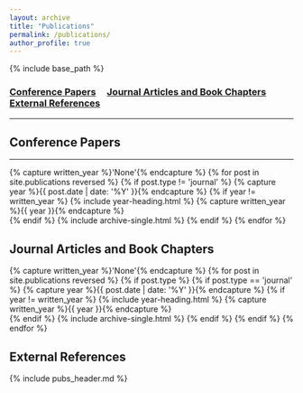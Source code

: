 ```yaml
---
layout: archive
title: "Publications"
permalink: /publications/
author_profile: true
---
```


{% include base_path %}

### [Conference Papers](#conference-papers) &nbsp;&nbsp;&nbsp; [Journal Articles and Book Chapters](#journal-articles-and-book-chapters) &nbsp;&nbsp;&nbsp; [External References](#external-references)

--------------------
## Conference Papers
--------------------

{% capture written_year %}'None'{% endcapture %}
{% for post in site.publications reversed %}
  {% if post.type != 'journal' %}
    {% capture year %}{{ post.date | date: '%Y' }}{% endcapture %}
    {% if year != written_year %}
      {% include year-heading.html %}
      {% capture written_year %}{{ year }}{% endcapture %}    
    {% endif %}
    {% include archive-single.html %}
  {% endif %}
{% endfor %}


## Journal Articles and Book Chapters

{% capture written_year %}'None'{% endcapture %}
{% for post in site.publications reversed %}
  {% if post.type %}
   {% if post.type == 'journal' %}
    {% capture year %}{{ post.date | date: '%Y' }}{% endcapture %}
    {% if year != written_year %}
      {% include year-heading.html %}
      {% capture written_year %}{{ year }}{% endcapture %}    
    {% endif %}
    {% include archive-single.html %}
   {% endif %}
  {% endif %}
{% endfor %}

## External References
{% include pubs_header.md %}
